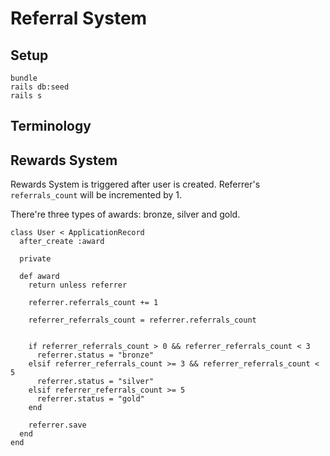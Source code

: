# Referral System

## Setup
```
bundle
rails db:seed
rails s
```

## Terminology


## Rewards System

Rewards System is triggered after user is created. Referrer's `referrals_count` will be incremented by 1.

There're three types of awards: bronze, silver and gold.

```
class User < ApplicationRecord
  after_create :award

  private

  def award
    return unless referrer

    referrer.referrals_count += 1

    referrer_referrals_count = referrer.referrals_count


    if referrer_referrals_count > 0 && referrer_referrals_count < 3
      referrer.status = "bronze"
    elsif referrer_referrals_count >= 3 && referrer_referrals_count < 5
      referrer.status = "silver"
    elsif referrer_referrals_count >= 5
      referrer.status = "gold"
    end

    referrer.save
  end
end
```
